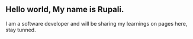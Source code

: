 ## Hello world, My name is Rupali.

I am a software developer and will be sharing my learnings on pages here, stay tunned.



